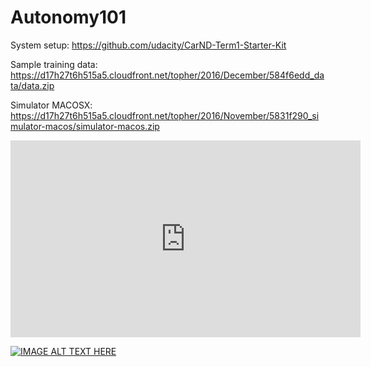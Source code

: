 # Autonomy101

System setup:
https://github.com/udacity/CarND-Term1-Starter-Kit

Sample training data:
https://d17h27t6h515a5.cloudfront.net/topher/2016/December/584f6edd_data/data.zip

Simulator MACOSX:
https://d17h27t6h515a5.cloudfront.net/topher/2016/November/5831f290_simulator-macos/simulator-macos.zip

<iframe width="560" height="315" src="https://www.youtube.com/embed/Ra-MEWdlCWA" frameborder="0" allowfullscreen></iframe>

[![IMAGE ALT TEXT HERE](https://img.youtube.com/vi/embed/Ra-MEWdlCWA/0.jpg)](https://www.youtube.com/watch?v=embed/Ra-MEWdlCWA)
